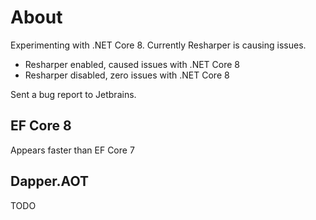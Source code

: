 ﻿# About

Experimenting with .NET Core 8. Currently Resharper is causing issues.

- Resharper enabled, caused issues with .NET Core 8
- Resharper disabled, zero issues with .NET Core 8

Sent a bug report to Jetbrains. 

## EF Core 8

Appears faster than EF Core 7

## Dapper.AOT

TODO